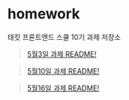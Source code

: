 # homework

태킷 프론트엔드 스쿨 10기 과제 저장소

> [5월3일 과제 README!](./avatars/avatars.md)

> [5월10일 과제 README!](./naver/naver.md)

> [5월16일 과제 README!](./apple/apple.md)
